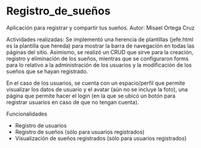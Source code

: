 # Registro_de_sueños
Aplicación para registrar y compartir tus sueños.
Autor: Misael Ortega Cruz

Actividades realizadas: Se implementó una herencia de plantillas (jefe.html es la plantilla que hereda) para mostrar la barra de navegación en todas las páginas del sitio.
Asimismo, se realizó un CRUD que sirve para la creación, registro y eliminación de los sueños, mientras que se configuraron forms para lo relativo a la administración de los usuarios y la modificación de los sueños que se hayan registrado.

En el caso de los usuarios, se cuenta con un espacio/perfil que permite visualizar los datos de usuario y el avatar (aún no se incluye la foto), una página que permite hacer el login (en la que se ubicó un botón para registrar usuarios en caso de que no tengan cuenta).

Funcionalidades
- Registro de usuarios
- Registro de sueños (sólo para usuarios registrados)
- Visualización de sueños registrados (sólo para usuarios registrados)
